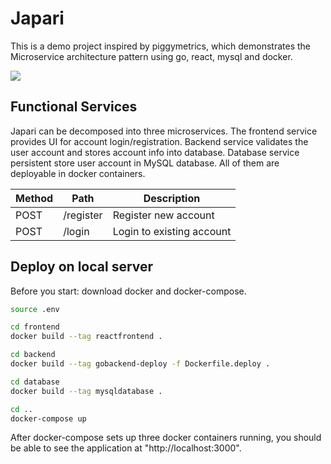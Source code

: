 # Japari

This is a demo project inspired by piggymetrics, which demonstrates the Microservice architecture pattern using go, react, mysql and docker. 

![](https://user-images.githubusercontent.com/12382740/86298862-d2a56a80-bbcc-11ea-9fee-fc150ba05ca6.png)

## Functional Services

Japari can be decomposed into three microservices. The frontend service provides UI for account login/registration. Backend service validates the user account and stores account info into database. Database service persistent store user account in MySQL database. All of them are deployable in docker containers. 

Method	| Path	| Description	| 
------------- | ------------------------- | ------------- |
POST	| /register	| Register new account	
POST	| /login	| Login to existing account	


## Deploy on local server
Before you start: download docker and docker-compose. 


```bash
source .env

cd frontend
docker build --tag reactfrontend .

cd backend
docker build --tag gobackend-deploy -f Dockerfile.deploy .

cd database
docker build --tag mysqldatabase .

cd ..
docker-compose up
```

After docker-compose sets up three docker containers running, you should be able to see the application at "http://localhost:3000". 
